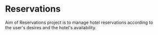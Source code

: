 # Reservations
Aim of Reservations project is to manage hotel reservations according 
to the user's desires and the hotel's availability.
